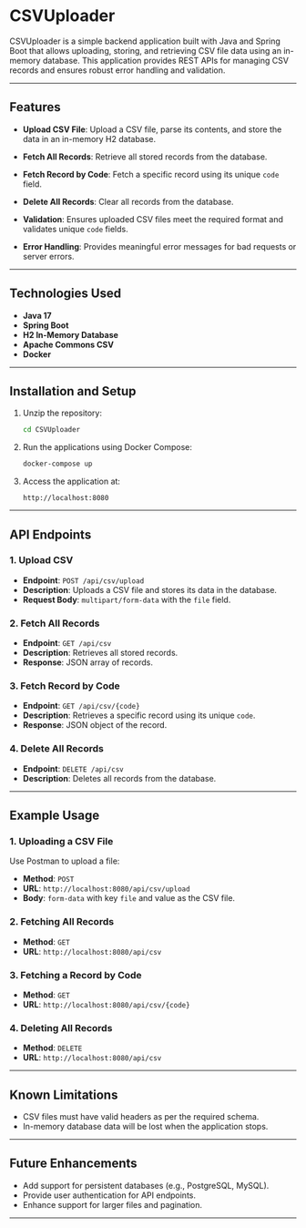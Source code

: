 
# CSVUploader

CSVUploader is a simple backend application built with Java and Spring Boot that allows uploading, storing, and retrieving CSV file data using an in-memory database. This application provides REST APIs for managing CSV records and ensures robust error handling and validation.

---

## Features

- **Upload CSV File**:
  Upload a CSV file, parse its contents, and store the data in an in-memory H2 database.

- **Fetch All Records**:
  Retrieve all stored records from the database.

- **Fetch Record by Code**:
  Fetch a specific record using its unique `code` field.

- **Delete All Records**:
  Clear all records from the database.

- **Validation**:
  Ensures uploaded CSV files meet the required format and validates unique `code` fields.

- **Error Handling**:
  Provides meaningful error messages for bad requests or server errors.

---

## Technologies Used

- **Java 17**
- **Spring Boot**
- **H2 In-Memory Database**
- **Apache Commons CSV**
- **Docker**

---

## Installation and Setup

1. Unzip the repository:
   ```bash
   cd CSVUploader
   ```

2. Run the applications using Docker Compose:
   ```bash
   docker-compose up
   ```

3. Access the application at:
   ```
   http://localhost:8080
   ```

---

## API Endpoints

### 1. **Upload CSV**
   - **Endpoint**: `POST /api/csv/upload`
   - **Description**: Uploads a CSV file and stores its data in the database.
   - **Request Body**: `multipart/form-data` with the `file` field.

### 2. **Fetch All Records**
   - **Endpoint**: `GET /api/csv`
   - **Description**: Retrieves all stored records.
   - **Response**: JSON array of records.

### 3. **Fetch Record by Code**
   - **Endpoint**: `GET /api/csv/{code}`
   - **Description**: Retrieves a specific record using its unique `code`.
   - **Response**: JSON object of the record.

### 4. **Delete All Records**
   - **Endpoint**: `DELETE /api/csv`
   - **Description**: Deletes all records from the database.

---

## Example Usage

### 1. Uploading a CSV File
Use Postman to upload a file:
- **Method**: `POST`
- **URL**: `http://localhost:8080/api/csv/upload`
- **Body**: `form-data` with key `file` and value as the CSV file.

### 2. Fetching All Records
- **Method**: `GET`
- **URL**: `http://localhost:8080/api/csv`

### 3. Fetching a Record by Code
- **Method**: `GET`
- **URL**: `http://localhost:8080/api/csv/{code}`

### 4. Deleting All Records
- **Method**: `DELETE`
- **URL**: `http://localhost:8080/api/csv`

---

## Known Limitations
- CSV files must have valid headers as per the required schema.
- In-memory database data will be lost when the application stops.

---

## Future Enhancements
- Add support for persistent databases (e.g., PostgreSQL, MySQL).
- Provide user authentication for API endpoints.
- Enhance support for larger files and pagination.

---
